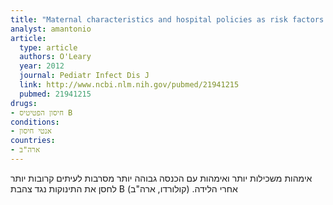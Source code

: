 ```yaml
---
title: "Maternal characteristics and hospital policies as risk factors for nonreceipt of hepatitis B vaccine in the newborn nursery"
analyst: amantonio
article:
  type: article
  authors: O'Leary
  year: 2012
  journal: Pediatr Infect Dis J
  link: http://www.ncbi.nlm.nih.gov/pubmed/21941215
  pubmed: 21941215
drugs:
- חיסון הפטיטיס B
conditions:
- אנטי חיסון
countries:
- ארה"ב
---
```


אימהות משכילות יותר ואימהות עם הכנסה גבוהה יותר מסרבות לעיתים קרובות יותר לחסן את התינוקות נגד צהבת B אחרי הלידה. (קולורדו, ארה"ב)
